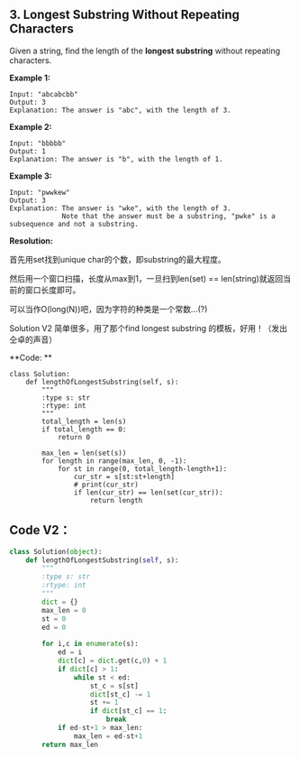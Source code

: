 ## 3. Longest Substring Without Repeating Characters

Given a string, find the length of the **longest substring** without repeating characters.

**Example 1:**

```
Input: "abcabcbb"
Output: 3 
Explanation: The answer is "abc", with the length of 3. 
```

**Example 2:**

```
Input: "bbbbb"
Output: 1
Explanation: The answer is "b", with the length of 1.
```

**Example 3:**

```
Input: "pwwkew"
Output: 3
Explanation: The answer is "wke", with the length of 3. 
             Note that the answer must be a substring, "pwke" is a subsequence and not a substring.
```

**Resolution:**

首先用set找到unique char的个数，即substring的最大程度。

然后用一个窗口扫描，长度从max到1，一旦扫到len(set) == len(string)就返回当前的窗口长度即可。

可以当作O(long(N))吧，因为字符的种类是一个常数...(?)



Solution V2 简单很多，用了那个find longest substring 的模板，好用！（发出仝卓的声音）

**Code: **

```
class Solution:
    def lengthOfLongestSubstring(self, s):
        """
        :type s: str
        :rtype: int
        """
        total_length = len(s)
        if total_length == 0:
            return 0

        max_len = len(set(s))
        for length in range(max_len, 0, -1):
            for st in range(0, total_length-length+1):
                cur_str = s[st:st+length]
                # print(cur_str)
                if len(cur_str) == len(set(cur_str)):
                    return length
```



## Code V2：

```python
class Solution(object):
    def lengthOfLongestSubstring(self, s):
        """
        :type s: str
        :rtype: int
        """
        dict = {}
        max_len = 0
        st = 0
        ed = 0
        
        for i,c in enumerate(s):
            ed = i
            dict[c] = dict.get(c,0) + 1
            if dict[c] > 1:
                while st < ed:
                    st_c = s[st]
                    dict[st_c] -= 1
                    st += 1
                    if dict[st_c] == 1:
                        break
            if ed-st+1 > max_len:
                max_len = ed-st+1
        return max_len
```

